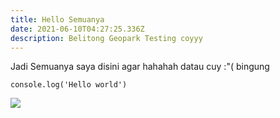 ```yaml
---
title: Hello Semuanya
date: 2021-06-10T04:27:25.336Z
description: Belitong Geopark Testing coyyy
---
```

Jadi Semuanya saya disini agar hahahah datau cuy :"( bingung 

`console.log('Hello world')`

![](/images/uploads/img_2911.jpg)